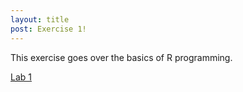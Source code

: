 ```yaml
---
layout: title
post: Exercise 1!
---
```


This exercise goes over the basics of R programming.

[Lab 1](Lab01.html)
